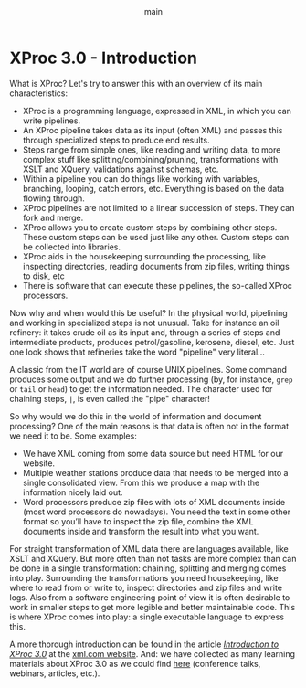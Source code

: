 <pubmeta>
<header>main</header>
<title>XProc 3.0 - Introduction</title>
</pubmeta>

<h1>XProc 3.0 - Introduction</h1>

What is XProc? Let's try to answer this with an overview of its main characteristics:

* XProc is a programming language, expressed in XML, in which you can write pipelines.
* An XProc pipeline takes data as its input (often XML) and passes this through specialized steps to produce end results.
* Steps range from simple ones, like reading and writing data, to more complex stuff like splitting/combining/pruning, transformations with XSLT and XQuery, validations against schemas, etc.
* Within a pipeline you can do things like working with variables, branching, looping, catch errors, etc. Everything is based on the data flowing through.
* XProc pipelines are not limited to a linear succession of steps. They can fork and merge.
* XProc allows you to create custom steps by combining other steps. These custom steps can be used just like any other. Custom steps can be collected into libraries.
* XProc aids in the housekeeping surrounding the processing, like inspecting directories, reading documents from zip files, writing things to disk, etc
* There is software that can execute these pipelines, the so-called XProc processors.

Now why and when would this be useful? In the physical world, pipelining and working in specialized steps is not unusual. Take for instance an oil refinery: it takes crude oil as its input and, through a series of steps and intermediate products, produces petrol/gasoline, kerosene, diesel, etc. Just one look shows that refineries take the word "pipeline" very literal...

A classic from the IT world are of course UNIX pipelines. Some command produces some output and we do further processing (by, for instance, `grep` or `tail` or `head`) to get the information needed. The character used for chaining steps, `|`, is even called the "pipe" character!

So why would we do this in the world of information and document processing? One of the main reasons is that data is often not in the format we need it to be. Some examples:

* We have XML coming from some data source but need HTML for our website.
* Multiple weather stations produce data that needs to be merged into a single consolidated view. From this we produce a map with the information nicely laid out.
* Word processors produce zip files with lots of XML documents inside (most word processors do nowadays). You need the text in some other format so you’ll have to inspect the zip file, combine the XML documents inside and transform the result into what you want.

For straight transformation of XML data there are languages available, like XSLT and XQuery. But more often than not tasks are more complex than can be done in a single transformation: chaining, splitting and merging comes into play. Surrounding the transformations you need housekeeping, like where to read from or write to, inspect directories and zip files and write logs. Also from a software engineering point of view it is often desirable to work in smaller steps to get more legible and better maintainable code. This is where XProc comes into play: a single executable language to express this.

A more thorough introduction can be found in the article *[Introduction to XProc 3.0](https://www.xml.com/articles/2019/11/05/introduction-xproc-30/)* at the [xml.com website](https://www.xml.com/). And: we have collected as many learning materials about XProc 3.0 as we could find [here](learning.html) (conference talks, webinars, articles, etc.). 